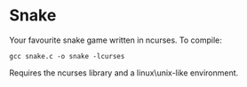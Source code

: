 Snake
=====

Your favourite snake game written in ncurses.
To compile:
```
gcc snake.c -o snake -lcurses
```

Requires the ncurses library and a linux\unix-like environment.

